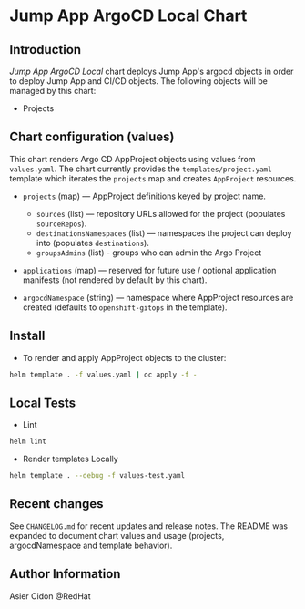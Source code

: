 # Jump App ArgoCD Local Chart

## Introduction

*Jump App ArgoCD Local* chart deploys Jump App's argocd objects in order to deploy Jump App and CI/CD objects. The following objects will be managed by this chart:

- Projects

## Chart configuration (values)

This chart renders Argo CD AppProject objects using values from `values.yaml`. The chart currently provides the `templates/project.yaml` template which iterates the `projects` map and creates `AppProject` resources.

- `projects` (map) — AppProject definitions keyed by project name.
	- `sources` (list) — repository URLs allowed for the project (populates `sourceRepos`).
	- `destinationsNamespaces` (list) — namespaces the project can deploy into (populates `destinations`).
    - `groupsAdmins` (list) - groups who can admin the Argo Project

- `applications` (map) — reserved for future use / optional application manifests (not rendered by default by this chart).

- `argocdNamespace` (string) — namespace where AppProject resources are created (defaults to `openshift-gitops` in the template).


## Install

- To render and apply AppProject objects to the cluster:

```bash
helm template . -f values.yaml | oc apply -f -
```

## Local Tests

- Lint

```bash
helm lint
```

- Render templates Locally

```bash
helm template . --debug -f values-test.yaml
```

## Recent changes

See `CHANGELOG.md` for recent updates and release notes. The README was expanded to document chart values and usage (projects, argocdNamespace and template behavior).

## Author Information

Asier Cidon @RedHat